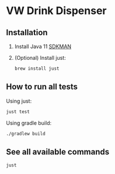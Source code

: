 # VW Drink Dispenser

## Installation

1. Install Java 11 [SDKMAN](https://sdkman.io/)

2. (Optional) Install just:
    ``` bash
    brew install just
    ```

## How to run all tests

Using just:
``` bash
just test
```

Using gradle build:
``` bash
./gradlew build
```


## See all available commands
``` bash
just
```
